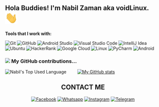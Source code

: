 ## Hola Buddies! I'm Nabil Zaman aka voidLinux. <img src="https://raw.githubusercontent.com/AnggaR96s/AnggaR96s/master/assets/Hi.gif" width="40px">

**Tools that I work with:**

![Git](https://img.shields.io/badge/git-%23F05033.svg?style=for-the-badge&logo=git&logoColor=white)
![GitHub](https://img.shields.io/badge/github-%23121011.svg?style=for-the-badge&logo=github&logoColor=white)
![Android Studio](https://img.shields.io/badge/Android%20Studio-3DDC84.svg?style=for-the-badge&logo=android-studio&logoColor=white)
![Visual Studio Code](https://img.shields.io/badge/VisualStudioCode-0078d7.svg?style=for-the-badge&logo=visual-studio-code&logoColor=white)
![IntelliJ Idea](https://img.shields.io/badge/IntelliJIDEA-000000.svg?style=for-the-badge&logo=intellij-idea&logoColor=white)
![Ubuntu](https://img.shields.io/badge/Ubuntu-E95420?style=for-the-badge&logo=ubuntu&logoColor=white)
![HackerRank](https://img.shields.io/badge/-Hackerrank-2EC866?style=for-the-badge&logo=HackerRank&logoColor=white)
![Google Cloud](https://img.shields.io/badge/GoogleCloud-%234285F4.svg?style=for-the-badge&logo=google-cloud&logoColor=white)
![Linux](https://img.shields.io/badge/Linux-FCC624?style=for-the-badge&logo=linux&logoColor=black)
![PyCharm](https://img.shields.io/badge/PyCharm-000000.svg?&style=for-the-badge&logo=PyCharm&logoColor=white)
![Android](https://img.shields.io/badge/Android-3DDC84?style=for-the-badge&logo=android&logoColor=white)

### <img src="https://media.giphy.com/media/VgCDAzcKvsR6OM0uWg/giphy.gif" width="50"> My GitHub contributions...
![Nabil's Top Used Language](https://github-readme-stats.vercel.app/api/top-langs/?username=naabilzaman&layout=compact&theme=midnight-purple&langs_count=10) &nbsp; &nbsp; &nbsp; &nbsp; [![My GitHub stats](https://github-readme-stats.vercel.app/api?username=naabilzaman)](https://github.com/naabilzaman)

<h2 align="center">CONTACT ME</h2>
<div align="center">

<a href="https://www.facebook.com/naabilzaman" title="Facebook">
<img src="https://img.shields.io/badge/Facebook-0047AB?style=for-the-badge&logo=facebook&logoColor=white" alt="Facebook"></a>
<a href="https://api.whatsapp.com/send?phone=+8801701017902" title="Whatsapp">
<img src="https://img.shields.io/badge/Whatsapp-25D366?style=for-the-badge&logo=whatsapp&logoColor=white" alt="Whatsapp"></a>
<a href="https://www.instagram.com/naabilzaman/" title="Instagram">
<img src="https://img.shields.io/badge/Instagram-DC143C?style=for-the-badge&logo=instagram&logoColor=white" alt="Instagram"></a>
<a href="https://t.me/naabilzaman/" title="Telegram">
<img src="https://img.shields.io/badge/Telegram-2CA5E0?style=for-the-badge&logo=telegram&logoColor=white" alt="Telegram"></a>

</div>


<!---
iamnabilzaman/iamnabilzaman is a ✨ special ✨ repository because its `README.md` (this file) appears on your GitHub profile.
You can click the Preview link to take a look at your changes.
---> 
